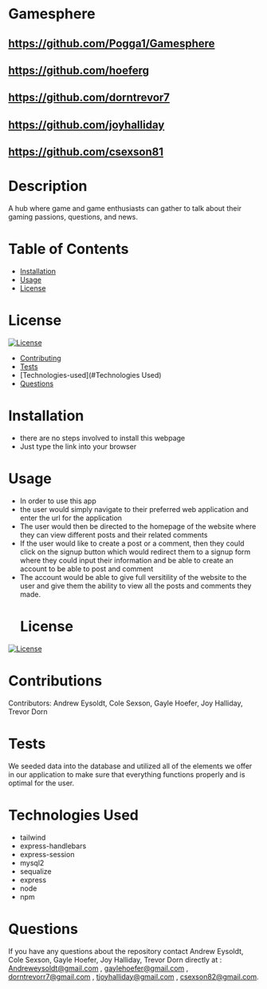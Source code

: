 # Gamesphere
  ## https://github.com/Pogga1/Gamesphere
  ## https://github.com/hoeferg
  ## https://github.com/dorntrevor7
  ## https://github.com/joyhalliday
  ## https://github.com/csexson81
 # Description
  A hub where game and game enthusiasts can gather to talk about their gaming passions, questions, and news.
# Table of Contents
* [Installation](#installation)
* [Usage](#usage)
* [License](#license)
# License
[![License](https://img.shields.io/badge/License-MIT-yellow.svg)](https://opensource.org/licenses/MIT)
* [Contributing](#contributions)
* [Tests](#test)
* [Technologies-used](#Technologies Used)
* [Questions](#questions)
# Installation
* there are no steps involved to install this webpage
* Just type the link into your browser
# Usage
* In order to use this app
* the user would simply navigate to their preferred web application and enter the url for the application
* The user would then be directed to the homepage of the website where they can view different posts and their related      comments
* If the user would like to create a post or a comment,  then they could click on the signup button which would redirect them to a signup form where they could input their information and be able to create an account to be able to post and comment
* The account would be able to give full versitility of the website to the user and give them the ability to view all the posts and comments they made.
  # License
[![License](https://img.shields.io/badge/License-MIT-yellow.svg)](https://opensource.org/licenses/MIT)
# Contributions
  Contributors: Andrew Eysoldt, Cole Sexson, Gayle Hoefer, Joy Halliday, Trevor Dorn
# Tests
  We seeded data into the database and utilized all of the elements we offer in our application to make sure that everything functions properly and is optimal for the user.
# Technologies Used
  * tailwind 
  * express-handlebars
  * express-session
  * mysql2
  * sequalize
  * express
  * node
  * npm
# Questions
  If you have any questions about the repository contact Andrew Eysoldt, Cole Sexson, Gayle Hoefer, Joy Halliday, Trevor Dorn directly at : Andreweysoldt@gmail.com , gaylehoefer@gmail.com , dorntrevorr7@gmail.com , tjoyhalliday@gmail.com , csexson82@gmail.com.
